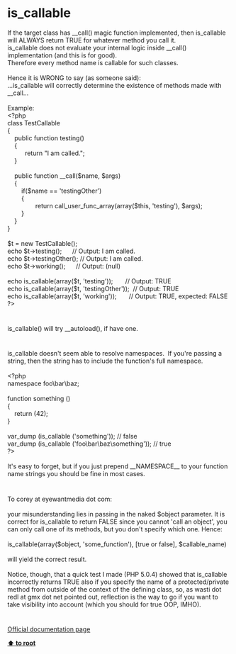 # is_callable




<div class="phpcode"><span class="html">
If the target class has __call() magic function implemented, then is_callable will ALWAYS return TRUE for whatever method you call it.<br>is_callable does not evaluate your internal logic inside __call() implementation (and this is for good).<br>Therefore every method name is callable for such classes.<br><br>Hence it is WRONG to say (as someone said):<br>...is_callable will correctly determine the existence of methods made with __call...<br><br>Example:<br><span class="default">&lt;?php<br></span><span class="keyword">class </span><span class="default">TestCallable<br></span><span class="keyword">{<br>&#xA0; &#xA0; public function </span><span class="default">testing</span><span class="keyword">()<br>&#xA0; &#xA0; {<br>&#xA0; &#xA0; &#xA0; &#xA0; &#xA0; return </span><span class="string">&quot;I am called.&quot;</span><span class="keyword">;<br>&#xA0; &#xA0; }<br><br>&#xA0; &#xA0; public function </span><span class="default">__call</span><span class="keyword">(</span><span class="default">$name</span><span class="keyword">, </span><span class="default">$args</span><span class="keyword">)<br>&#xA0; &#xA0; {<br>&#xA0; &#xA0; &#xA0; &#xA0; if(</span><span class="default">$name </span><span class="keyword">== </span><span class="string">&apos;testingOther&apos;</span><span class="keyword">) <br>&#xA0; &#xA0; &#xA0; &#xA0; {<br>&#xA0; &#xA0; &#xA0; &#xA0; &#xA0; &#xA0; &#xA0; &#xA0; return </span><span class="default">call_user_func_array</span><span class="keyword">(array(</span><span class="default">$this</span><span class="keyword">, </span><span class="string">&apos;testing&apos;</span><span class="keyword">), </span><span class="default">$args</span><span class="keyword">);<br>&#xA0; &#xA0; &#xA0; &#xA0; }<br>&#xA0; &#xA0; }<br>}<br><br></span><span class="default">$t </span><span class="keyword">= new </span><span class="default">TestCallable</span><span class="keyword">();<br>echo </span><span class="default">$t</span><span class="keyword">-&gt;</span><span class="default">testing</span><span class="keyword">();&#xA0; &#xA0; &#xA0; </span><span class="comment">// Output: I am called.<br></span><span class="keyword">echo </span><span class="default">$t</span><span class="keyword">-&gt;</span><span class="default">testingOther</span><span class="keyword">(); </span><span class="comment">// Output: I am called.<br></span><span class="keyword">echo </span><span class="default">$t</span><span class="keyword">-&gt;</span><span class="default">working</span><span class="keyword">();&#xA0; &#xA0; &#xA0; </span><span class="comment">// Output: (null)<br><br></span><span class="keyword">echo </span><span class="default">is_callable</span><span class="keyword">(array(</span><span class="default">$t</span><span class="keyword">, </span><span class="string">&apos;testing&apos;</span><span class="keyword">));&#xA0; &#xA0; &#xA0;&#xA0; </span><span class="comment">// Output: TRUE<br></span><span class="keyword">echo </span><span class="default">is_callable</span><span class="keyword">(array(</span><span class="default">$t</span><span class="keyword">, </span><span class="string">&apos;testingOther&apos;</span><span class="keyword">));&#xA0; </span><span class="comment">// Output: TRUE<br></span><span class="keyword">echo </span><span class="default">is_callable</span><span class="keyword">(array(</span><span class="default">$t</span><span class="keyword">, </span><span class="string">&apos;working&apos;</span><span class="keyword">));&#xA0; &#xA0; &#xA0;&#xA0; </span><span class="comment">// Output: TRUE, expected: FALSE<br></span><span class="default">?&gt;</span>
</span>
</div>
  

#


<div class="phpcode"><span class="html">
is_callable() will try __autoload(), if have one.</span>
</div>
  

#


<div class="phpcode"><span class="html">
is_callable doesn&apos;t seem able to resolve namespaces.&#xA0; If you&apos;re passing a string, then the string has to include the function&apos;s full namespace.&#xA0; <br><br><span class="default">&lt;?php<br></span><span class="keyword">namespace </span><span class="default">foo</span><span class="keyword">\</span><span class="default">bar</span><span class="keyword">\</span><span class="default">baz</span><span class="keyword">;<br><br>function </span><span class="default">something </span><span class="keyword">()<br>{<br>&#xA0; &#xA0; return (</span><span class="default">42</span><span class="keyword">);<br>}<br><br></span><span class="default">var_dump </span><span class="keyword">(</span><span class="default">is_callable </span><span class="keyword">(</span><span class="string">&apos;something&apos;</span><span class="keyword">)); </span><span class="comment">// false<br></span><span class="default">var_dump </span><span class="keyword">(</span><span class="default">is_callable </span><span class="keyword">(</span><span class="string">&apos;foo\bar\baz\something&apos;</span><span class="keyword">)); </span><span class="comment">// true<br></span><span class="default">?&gt;<br></span><br>It&apos;s easy to forget, but if you just prepend __NAMESPACE__ to your function name strings you should be fine in most cases.</span>
</div>
  

#


<div class="phpcode"><span class="html">
To corey at eyewantmedia dot com:<br><br>your misunderstanding lies in passing in the naked $object parameter. It is correct for is_callable to return FALSE since you cannot &apos;call an object&apos;, you can only call one of its methods, but you don&apos;t specify which one. Hence:<br><br>is_callable(array($object, &apos;some_function&apos;), [true or false], $callable_name)<br><br>will yield the correct result.<br><br>Notice, though, that a quick test I made (PHP 5.0.4) showed that is_callable incorrectly returns TRUE also if you specify the name of a protected/private method from outside of the context of the defining class, so, as wasti dot redl at gmx dot net pointed out, reflection is the way to go if you want to take visibility into account (which you should for true OOP, IMHO).</span>
</div>
  

#

[Official documentation page](https://www.php.net/manual/en/function.is-callable.php)

**[⬆ to root](/)**